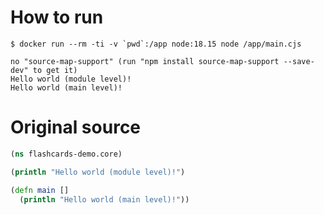# How to run 

```shell
$ docker run --rm -ti -v `pwd`:/app node:18.15 node /app/main.cjs

no "source-map-support" (run "npm install source-map-support --save-dev" to get it)
Hello world (module level)!
Hello world (main level)!
```

# Original source
```clojure
(ns flashcards-demo.core)

(println "Hello world (module level)!")

(defn main []
  (println "Hello world (main level)!"))
```
